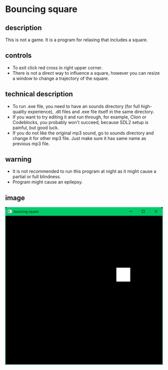 # Bouncing square

## description
This is not a game. It is a program for relaxing that includes a square.

## controls
- To exit click red cross in right upper corner.
- There is not a direct way to influence a square, however you can resize a window to change a trajectory of the square. 

## technical description
- To run .exe file, you need to have an sounds directory (for full high-quality experience), .dll files and .exe file itself in the same directory.
- If you want to try editing it and run through, for example, Clion or Codeblocks, you probably won't succeed, because SDL2 setup is painful, but good luck.
- If you do not like the original mp3 sound, go to sounds directory and change it for other mp3 file. Just make sure it has same name as previous mp3 file.

## warning
- It is not recommended to run this program at night as it might cause a partial or full blindness.
- Program might cause an epilepsy.

## image
![Screenshot](images/example.png)

